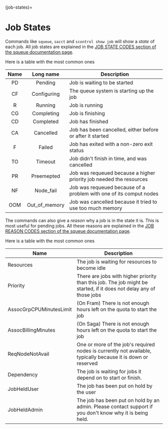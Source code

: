 (job-states)=

# Job States

Commands like `squeue`, `sacct` and `scontrol show job` will show a
_state_ of each job.  All job states are explained in the [JOB STATE
CODES section of the squeue documentation
page](https://slurm.schedmd.com/squeue.html#lbAG).

Here is a table with the most common ones

| Name | Long name     | Description                                                         |
|:----:|:-------------:|---------------------------------------------------------------------|
| PD   | Pending       | Job is waiting to be started                                        |
| CF   | Configuring   | The queue system is starting up the job                             |
| R    | Running       | Job is running                                                      |
| CG   | Completing    | Job is finishing                                                    |
| CD   | Completed     | Job has finished                                                    |
| CA   | Cancelled     | Job has been cancelled, either before or after it started           |
| F    | Failed        | Job has exited with a non-zero exit status                          |
| TO   | Timeout       | Job didn't finish in time, and was cancelled                        |
| PR   | Preemepted    | Job was requeued because a higher priority job needed the resources |
| NF   | Node_fail     | Job was requeued because of a problem with one of its comput nodes  |
| OOM  | Out_of_memory | Job was cancelled because it tried to use too much memory           |

The commands can also give a _reason_ why a job is in the state it is.
This is most useful for pending jobs.  All these reasons are explained
in the [JOB REASON CODES section of the squeue documentation
page](https://slurm.schedmd.com/squeue.html#lbAF).

Here is a table with the most common ones

| Name                    | Description                                                                                                          |
|-------------------------|----------------------------------------------------------------------------------------------------------------------|
| Resources               | The job is waiting for resources to become idle                                                                      |
| Priority                | There are jobs with higher priority than this job.  The job might be started, if it does not delay any of those jobs |
| AssocGrpCPUMinutesLimit | (On Fram) There is not enough hours left on the quota to start the job                                               |
| AssocBillingMinutes     | (On Saga) There is not enough hours left on the quota to start the job                                               |
| ReqNodeNotAvail         | One or more of the job's required nodes is currently not available, typically because it is down or reserved         |
| Dependency              | The job is waiting for jobs it depend on to start or finish.                                                         |
| JobHeldUser             | The job has been put on hold by the user                                                                             |
| JobHeldAdmin            | The job has been put on hold by an admin.  Please contact support if you don't know why it is being held.            |
